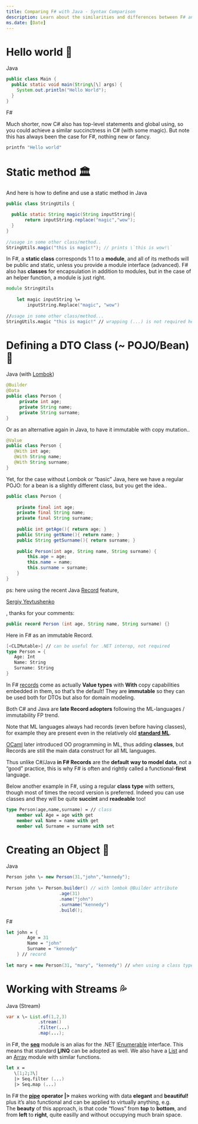 ```yaml
---
title: Comparing F# with Java - Syntax Comparison
description: Learn about the similarities and differences between F# and Java in terms of syntax and coding examples.
ms.date: [Date]
---
```


# Hello world 🚀

Java

```java
public class Main {  
  public static void main(String\[\] args) {  
    System.out.println("Hello World");  
  }  
}
```

F#

Much shorter, now C# also has top-level statements and global using, so you could achieve a similar succinctness in C# (with some magic). But note this has always been the case for F#, nothing new or fancy.

```fsharp
printfn "Hello world"
```

# Static method 🏛

And here is how to define and use a static method in Java

```java
public class StringUtils {  
  
  public static String magic(String inputString){  
       return inputString.replace("magic","wow");  
  }  
}  
  
//usage in some other class/method..  
StringUtils.magic("this is magic!"); // prints \`this is wow!\`

```

In F#, a **static class** corresponds 1:1 to a **module**, and all of its methods will be public and static, unless you provide a module interface (advanced). F# also has **classes** for encapsulation in addition to modules, but in the case of an helper function, a module is just right.

```fsharp
module StringUtils  
  
    let magic inputString \=   
        inputString.Replace("magic", "wow")  
  
//usage in some other class/method...  
StringUtils.magic "this is magic!" // wrapping (...) is not required here
```

# Defining a DTO Class (~ POJO/Bean) 📎

Java (with [Lombok](https://projectlombok.org/features/))

```java
@Builder  
@Data  
public class Person {  
     private int age;  
     private String name;  
     private String surname;  
}
```

Or as an alternative again in Java, to have it immutable with copy mutation..

```java
@Value  
public class Person {  
   @With int age;  
   @With String name;  
   @With String surname;  
}
```

Yet, for the case without Lombok or “basic” Java, here we have a regular POJO: for a bean is a slightly different class, but you get the idea..

```java
public class Person {  
  
    private final int age;  
    private final String name;  
    private final String surname;  
  
    public int getAge(){ return age; }  
    public String getName(){ return name; }  
    public String getSurname(){ return surname; }  
      
    public Person(int age, String name, String surname) {  
        this.age = age;  
        this.name = name;  
        this.surname = surname;  
    }  
}
```

ps: here using the recent Java [Record](https://medium.com/@jkone27-3876/baeldung.com/java-record-keyword) feature,

[Sergiy Yevtushenko](https://medium.com/u/910badbeb75c?source=post_page-----d360d26dadbc--------------------------------)

, thanks for your comments:

```java
public record Person (int age, String name, String surname) {}
```

Here in F# as an immutable Record.

```fsharp
[<CLIMutable>] // can be useful for .NET interop, not required  
type Person = {   
   Age: Int  
   Name: String  
   Surname: String  
}
```

In F# [records](https://learn.microsoft.com/en-us/dotnet/fsharp/language-reference/records) come as actually **Value types** with **With** copy capabilities embedded in them, so that’s the default! They are **immutable** so they can be used both for DTOs but also for domain modeling.

Both C# and Java are **late Record adopters** following the ML-languages / immutability FP trend.

Note that ML languages always had records (even before having classes), for example they are present even in the relatively old [**standard ML**](https://en.wikibooks.org/wiki/Standard_ML_Programming/Types#Records).

[OCaml](https://dev.realworldocaml.org/classes.html) later introduced OO programming in ML, thus adding **classes**, but Records are still the main data construct for all ML languages.

Thus unlike C#/Java **in F# Records** are the **default** **way to model data**, not a “good” practice, this is why F# is often and rightly called a functional-**first** language.

Below another example in F#, using a regular **class** **type** with setters, though most of times the record version is preferred. Indeed you can use classes and they will be quite **succint** and **readeable** too!

```fsharp
type Person(age,name,surname) = // class   
    member val Age = age with get  
    member val Name = name with get  
    member val Surname = surname with set
```

# Creating an Object 🐼

Java

```java
Person john \= new Person(31,"john","kennedy");  
  
Person john \= Person.builder() // with lombok @Builder attribute  
                    .age(31)  
                    .name("john")    
                    .surname("kennedy")  
                    .build();
```

F#

```fsharp
let john = {   
        Age = 31  
        Name = "john"  
        Surname = "kennedy"   
    } // record  
  
let mary = new Person(31, "mary", "kennedy") // when using a class type
```

# Working with Streams 💦

Java (Stream)

```java
var x \= List.of(1,2,3)  
            .stream()  
            .filter(...)  
            .map(...);
```

in F#, the [**seq**](https://learn.microsoft.com/en-us/dotnet/fsharp/language-reference/sequences) module is an alias for the .NET [IEnumerable](https://learn.microsoft.com/en-us/dotnet/api/system.collections.generic.ienumerable-1?view=net-7.0) interface. This means that standard [**L**](https://learn.microsoft.com/en-us/dotnet/csharp/programming-guide/concepts/linq/)**INQ** can be adopted as well. We also have a [List](https://fsharp.github.io/fsharp-core-docs/reference/fsharp-collections-listmodule.html) and an [Array](https://fsharp.github.io/fsharp-core-docs/reference/fsharp-collections-arraymodule.html) module with similar functions.

```fsharp
let x =   
   \[1;2;3\]   
   |> Seq.filter (...)   
   |> Seq.map (...)
```

In F# the [**pipe**](https://learn.microsoft.com/en-us/dotnet/fsharp/language-reference/symbol-and-operator-reference/) **operator |>** makes working with data **elegant** and **beautiful!** plus it’s also functional and can be applied to virtually anything, e.g.  
The **beauty** of this approach, is that code “flows” from **top** to **bottom**, and from **left** to **right**, quite easilly and without occupying much brain space.